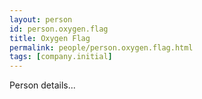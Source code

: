 ```yaml
---
layout: person
id: person.oxygen.flag
title: Oxygen Flag
permalink: people/person.oxygen.flag.html
tags: [company.initial]
---
```


Person details...